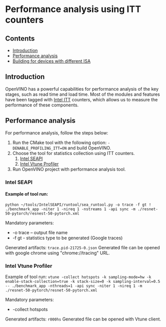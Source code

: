# Performance analysis using ITT counters

## Contents

- [Introduction](#introduction)
- [Performance analysis](#performance-analysis)
- [Building for devices with different ISA](#building-for-different-isa)

## Introduction

OpenVINO has a powerful capabilities for performance analysis of the key stages, such as read time and load time. Most of the modules and features have been tagged with [Intel ITT](https://software.intel.com/content/www/us/en/develop/documentation/vtune-help/top/api-support/instrumentation-and-tracing-technology-apis.html) counters, which allows us to measure the performance of these components.

## Performance analysis

For performance analysis, follow the steps below:
1. Run the CMake tool with the following option: `-DENABLE_PROFILING_ITT=ON` and build OpenVINO.
2. Choose the tool for statistics collection using ITT counters.
    1. [Intel SEAPI](https://github.com/vladislav-volkov/IntelSEAPI)
    2. [Intel Vtune Profiler](https://software.intel.com/content/www/us/en/develop/tools/oneapi/components/vtune-profiler.html)
3. Run OpenVINO project with performance analysis tool.

### Intel SEAPI

#### Example of tool run:
`python ~/tools/IntelSEAPI/runtool/sea_runtool.py -o trace -f gt ! ./benchmark_app -niter 1 -nireq 1 -nstreams 1 -api sync -m ./resnet-50-pytorch/resnest-50-pytorch.xml`

Mandatory parameters:
* -o trace – output file name
* -f gt - statistics type to be generated (Google traces)

Generated artifacts:
`trace.pid-21725-0.json`
Generated file can be opened with google chrome using "chrome://tracing" URL.

### Intel Vtune Profiler
Example of tool run:
`vtune -collect hotspots -k sampling-mode=hw -k enable-stack-collection=true -k stack-size=0 -k sampling-interval=0.5 -- ./benchmark_app -nthreads=1 -api sync -niter 1 -nireq 1 -m ./resnet-50-pytorch/resnet-50-pytorch.xml`

Mandatory parameters:
* -collect hotspots

Generated artifacts: `r000hs`
Generated file can be opened with Vtune client.
